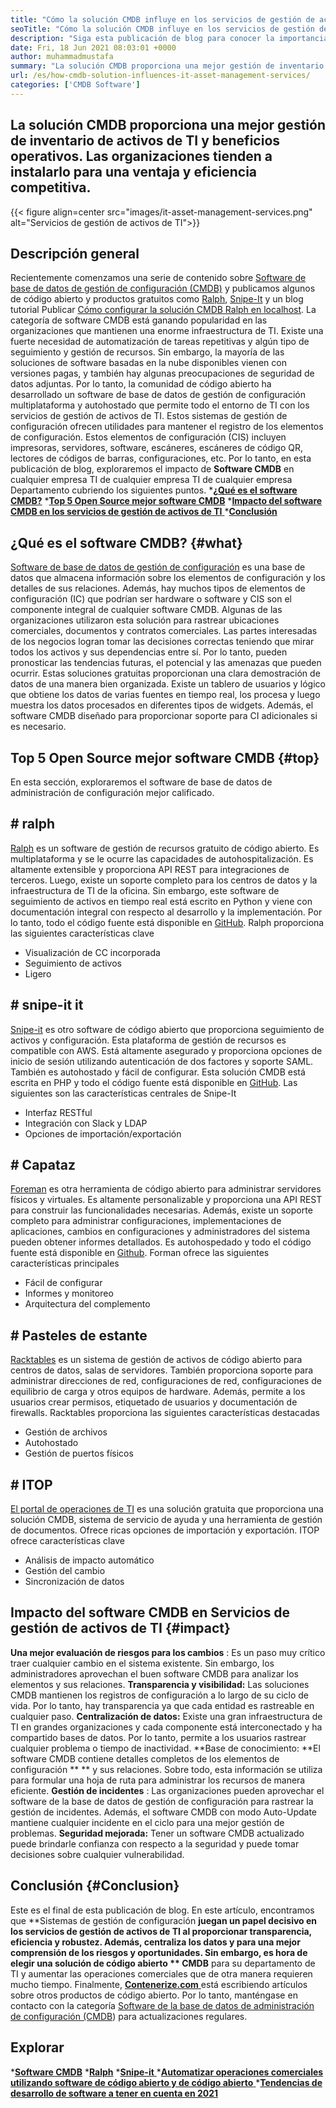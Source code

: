 ```yaml
---
title: "Cómo la solución CMDB influye en los servicios de gestión de activos de TI" 
seoTitle: "Cómo la solución CMDB influye en los servicios de gestión de activos de TI" 
description: "Siga esta publicación de blog para conocer la importancia de los servicios de gestión de activos de código abierto y el software CMDB gratuito en la administración de numerosos elementos de configuración." 
date: Fri, 18 Jun 2021 08:03:01 +0000
author: muhammadmustafa
summary: "La solución CMDB proporciona una mejor gestión de inventario de activos de TI y beneficios operativos. Las organizaciones tienden a instalarlo para una ventaja y eficiencia competitiva." 
url: /es/how-cmdb-solution-influences-it-asset-management-services/
categories: ['CMDB Software']
---
```


## La solución CMDB proporciona una mejor gestión de inventario de activos de TI y beneficios operativos. Las organizaciones tienden a instalarlo para una ventaja y eficiencia competitiva.

{{< figure align=center src="images/it-asset-management-services.png" alt="Servicios de gestión de activos de TI">}}


## **Descripción general**
Recientemente comenzamos una serie de contenido sobre [Software de base de datos de gestión de configuración (CMDB)][1] y publicamos algunos de código abierto y productos gratuitos como [Ralph][2], [Snipe-It][3] y un blog tutorial Publicar [Cómo configurar la solución CMDB Ralph en localhost][4]. La categoría de software CMDB está ganando popularidad en las organizaciones que mantienen una enorme infraestructura de TI. Existe una fuerte necesidad de automatización de tareas repetitivas y algún tipo de seguimiento y gestión de recursos. Sin embargo, la mayoría de las soluciones de software basadas en la nube disponibles vienen con versiones pagas, y también hay algunas preocupaciones de seguridad de datos adjuntas. Por lo tanto, la comunidad de código abierto ha desarrollado un software de base de datos de gestión de configuración multiplataforma y autohostado que permite todo el entorno de TI con los servicios de gestión de activos de TI.
Estos sistemas de gestión de configuración ofrecen utilidades para mantener el registro de los elementos de configuración. Estos elementos de configuración (CIS) incluyen impresoras, servidores, software, escáneres, escáneres de código QR, lectores de códigos de barras, configuraciones, etc. Por lo tanto, en esta publicación de blog, exploraremos el impacto de **Software CMDB**  en cualquier empresa TI de cualquier empresa TI de cualquier empresa Departamento cubriendo los siguientes puntos.
  ***[¿Qué es el software CMDB?][5]** 
  ***[Top 5 Open Source mejor software CMDB][6]** 
  *[**Impacto del software CMDB en los servicios de gestión de activos de TI** ][7]
  ***[Conclusión][8]** 

## **¿Qué es el software CMDB?**    {#what}
[Software de base de datos de gestión de configuración][1] es una base de datos que almacena información sobre los elementos de configuración y los detalles de sus relaciones. Además, hay muchos tipos de elementos de configuración (IC) que podrían ser hardware o software y CIS son el componente integral de cualquier software CMDB. Algunas de las organizaciones utilizaron esta solución para rastrear ubicaciones comerciales, documentos y contratos comerciales. Las partes interesadas de los negocios logran tomar las decisiones correctas teniendo que mirar todos los activos y sus dependencias entre sí. Por lo tanto, pueden pronosticar las tendencias futuras, el potencial y las amenazas que pueden ocurrir. Estas soluciones gratuitas proporcionan una clara demostración de datos de una manera bien organizada. Existe un tablero de usuarios y lógico que obtiene los datos de varias fuentes en tiempo real, los procesa y luego muestra los datos procesados ​​en diferentes tipos de widgets. Además, el software CMDB diseñado para proporcionar soporte para CI adicionales si es necesario.

## **Top 5 Open Source mejor software CMDB**    {#top}
En esta sección, exploraremos el software de base de datos de administración de configuración mejor calificado.

## # ralph
[Ralph][2] es un software de gestión de recursos gratuito de código abierto. Es multiplataforma y se le ocurre las capacidades de autohospitalización. Es altamente extensible y proporciona API REST para integraciones de terceros. Luego, existe un soporte completo para los centros de datos y la infraestructura de TI de la oficina. Sin embargo, este software de seguimiento de activos en tiempo real está escrito en Python y viene con documentación integral con respecto al desarrollo y la implementación. Por lo tanto, todo el código fuente está disponible en [GitHub][9].
Ralph proporciona las siguientes características clave
  * Visualización de CC incorporada
  * Seguimiento de activos
  * Ligero

## # snipe-it it
[Snipe-it][3] es otro software de código abierto que proporciona seguimiento de activos y configuración. Esta plataforma de gestión de recursos es compatible con AWS. Está altamente asegurado y proporciona opciones de inicio de sesión utilizando autenticación de dos factores y soporte SAML. También es autohostado y fácil de configurar. Esta solución CMDB está escrita en PHP y todo el código fuente está disponible en [GitHub][10].
Las siguientes son las características centrales de Snipe-It
  * Interfaz RESTful
  * Integración con Slack y LDAP
  * Opciones de importación/exportación

## # Capataz
[Foreman][11] es otra herramienta de código abierto para administrar servidores físicos y virtuales. Es altamente personalizable y proporciona una API REST para construir las funcionalidades necesarias. Además, existe un soporte completo para administrar configuraciones, implementaciones de aplicaciones, cambios en configuraciones y administradores del sistema pueden obtener informes detallados. Es autohospedado y todo el código fuente está disponible en [Github][12].
Forman ofrece las siguientes características principales
  * Fácil de configurar
  * Informes y monitoreo
  * Arquitectura del complemento

## # Pasteles de estante
[Racktables][13] es un sistema de gestión de activos de código abierto para centros de datos, salas de servidores. También proporciona soporte para administrar direcciones de red, configuraciones de red, configuraciones de equilibrio de carga y otros equipos de hardware. Además, permite a los usuarios crear permisos, etiquetado de usuarios y documentación de firewalls.
Racktables proporciona las siguientes características destacadas
  * Gestión de archivos
  * Autohostado
  * Gestión de puertos físicos

## # ITOP
[El portal de operaciones de TI][14] es una solución gratuita que proporciona una solución CMDB, sistema de servicio de ayuda y una herramienta de gestión de documentos. Ofrece ricas opciones de importación y exportación.
ITOP ofrece características clave
  * Análisis de impacto automático
  * Gestión del cambio
  * Sincronización de datos

## Impacto del software CMDB en [][15] Servicios de gestión de activos de TI   {#impact}
**Una mejor evaluación de riesgos para los cambios** : Es un paso muy crítico traer cualquier cambio en el sistema existente. Sin embargo, los administradores aprovechan el buen software CMDB para analizar los elementos y sus relaciones.
**Transparencia y visibilidad:**  Las soluciones CMDB mantienen los registros de configuración a lo largo de su ciclo de vida. Por lo tanto, hay transparencia ya que cada entidad es rastreable en cualquier paso.
**Centralización de datos:**  Existe una gran infraestructura de TI en grandes organizaciones y cada componente está interconectado y ha compartido bases de datos. Por lo tanto, permite a los usuarios rastrear cualquier problema o tiempo de inactividad.
**Base de conocimiento:  **El software CMDB contiene detalles completos de los elementos de configuración ** **  y sus relaciones. Sobre todo, esta información se utiliza para formular una hoja de ruta para administrar los recursos de manera eficiente.
**Gestión de incidentes** : Las organizaciones pueden aprovechar el software de la base de datos de gestión de configuración para rastrear la gestión de incidentes. Además, el software CMDB con modo Auto-Update mantiene cualquier incidente en el ciclo para una mejor gestión de problemas.
**Seguridad mejorada:**  Tener un software CMDB actualizado puede brindarle confianza con respecto a la seguridad y puede tomar decisiones sobre cualquier vulnerabilidad.

## **Conclusión**    {#Conclusion}
Este es el final de esta publicación de blog. En este artículo, encontramos que **Sistemas de gestión de configuración  **juegan un papel decisivo en los servicios de gestión de activos de TI al proporcionar transparencia, eficiencia y robustez. Además, centraliza los datos y para una mejor comprensión de los riesgos y oportunidades. Sin embargo, es hora de elegir una solución de código abierto **  CMDB**  para su departamento de TI y aumentar las operaciones comerciales que de otra manera requieren mucho tiempo.
Finalmente, [**Contenerize.com** ][16] está escribiendo artículos sobre otros productos de código abierto. Por lo tanto, manténgase en contacto con la categoría [][17][Software de la base de datos de administración de configuración (CMDB][1]) para actualizaciones regulares.

## Explorar
  ***[Software CMDB][1]** 
  ***[Ralph][2]** 
  *[**Snipe-it** ][3]
  *[**Automatizar operaciones comerciales utilizando software de código abierto y de código abierto** ][18]
  ***[Tendencias de desarrollo de software a tener en cuenta en 2021][19]** 

  
[1]: https://products.containerize.com/cmdb-software/
[2]: https://products.containerize.com/cmdb-software/ralph/
[3]: https://products.containerize.com/cmdb-software/snipe-it/
[4]: https://blog.containerize.com/cmdb-software/how-to-set-up-cmdb-solution-ralph-on-localhost/
[5]: #what
[6]: #top
[7]: #impact
[8]: #Conclusion
[9]: https://github.com/allegro/ralph
[10]: https://github.com/snipe/snipe-it
[11]: https://theforeman.org/
[12]: https://github.com/theforeman/foreman
[13]: https://www.racktables.org/
[14]: https://www.combodo.com/itop
[15]: https://blog.containerize.com/wp-admin/post.php?post=5864&action=edit#app
[16]: https://www.containerize.com/
[17]: https://products.containerize.com/single-sign-on/
[18]: https://blog.containerize.com/blogging/automate-business-operations-using-open-source-software/
[19]: https://blog.containerize.com/blockchain-platforms/software-development-trends-to-look-out-for-in-2021/
